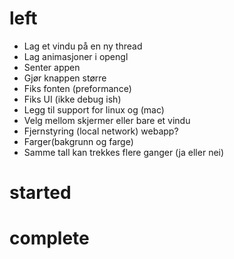 # left

- Lag et vindu på en ny thread
- Lag animasjoner i opengl
- Senter appen
- Gjør knappen større
- Fiks fonten (preformance)
- Fiks UI (ikke debug ish)
- Legg til support for linux og (mac)
- Velg mellom skjermer eller bare et vindu
- Fjernstyring (local network) webapp?
- Farger(bakgrunn og farge)
- Samme tall kan trekkes flere ganger (ja eller nei)


# started






# complete
